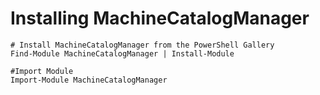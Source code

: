 # Installing MachineCatalogManager

    # Install MachineCatalogManager from the PowerShell Gallery
    Find-Module MachineCatalogManager | Install-Module

    #Import Module
    Import-Module MachineCatalogManager
